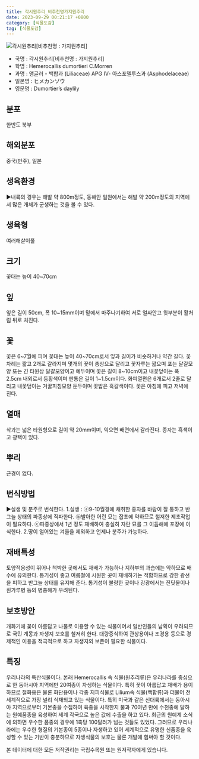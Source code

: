 ```yaml
---
title: 각시원추리_비추천명가지원추리
date: 2023-09-29 00:21:17 +0800
category: [식물도감]
tag: [식물도감]
---
```




![각시원추리[비추천명 : 가지원추리]](/fileUpload/plants/basic/Liliaceae/Hemerocallis/696/1_th2.JPG)
- 국명 : 각시원추리[비추천명 : 가지원추리]
- 학명 : Hemerocallis dumortieri C.Morren
- 과명 : 앵글러 - 백합과 (Liliaceae) APG Ⅳ- 아스포델루스과 (Asphodelaceae)
- 일본명 : ヒメカンゾウ
- 영문명 : Dumortier’s daylily


## 분포
한반도 북부
## 해외분포
중국(만주), 일본
## 생육환경
▶내륙의 경우는 해발 약 800m정도, 동해안 일원에서는 해발 약 200m정도의 지역에서 많은 개체가 군생하는 것을 볼 수 있다.
## 생육형
여러해살이풀
## 크기
꽃대는 높이 40~70cm
## 잎
잎은 길이 50cm, 폭 10~15mm이며 밑에서 마주나기하여 서로 얼싸안고 윗부분이 활처럼 뒤로 처진다.
## 꽃
꽃은 6~7월에 피며 꽃대는 높이 40~70cm로서 잎과 길이가 비슷하거나 약간 길다. 꽃차례는 짧고 2개로 갈라지며 몇개의 꽃이 총상으로 달리고 꽃자루는 짧으며 포는 달걀모양 또는 긴 타원상 달걀모양이고 예두이며 꽃은 길이 8~10cm이고 내꽃덮이는 폭 2.5cm 내외로서 등황색이며 판통은 길이 1~1.5cm이다. 화피열편은 6개로서 2줄로 달리고 내꽃덮이는 거꿀피침모양 둔두이며 꽃밥은 흑갈색이다. 꽃은 아침에 피고 저녁에 진다.
## 열매
삭과는 넓은 타원형으로 길이 약 20mm이며, 익으면 배면에서 갈라진다. 종자는 흑색이고 광택이 있다.
## 뿌리
근경이 없다.
## 번식방법
▶실생 및 분주로 번식한다. 1.실생 : ⓐ9-10월경에 채취한 종자를 바람이 잘 통하고 반그늘 상태의 파종상에 직파한다. ⓑ발아한 어린 묘는 잡초에 약하므로 철저한 제초작업이 필요하다. ⓒ파종상에서 1년 정도 재배하여 충실히 자란 묘를 그 이듬해에 포장에 이식한다. 2.땅이 얼어있는 겨울을 제외하고 언제나 분주가 가능하다.
## 재배특성
토양적응성이 뛰어나 척박한 곳에서도 재배가 가능하나 지하부의 과습에는 약하므로 배수에 유의한다. 통기성이 좋고 여름철에 시원한 곳이 재배하기는 적합하므로 강한 광선을 피하고 반그늘 상태를 유지해 준다. 통기성이 불량한 곳이나 강광에서는 진딧물이나 흰가루병 등의 병충해가 우려된다.
## 보호방안
개화기에 꽃이 아름답고 나물로 이용할 수 있는 식물이어서 일반인들의 남획이 우려되므로 국민 계몽과 자생지 보호를 철저히 한다. 대량증식하여 관상용이나 조경용 등으로 경제적인 이용을 적극적으로 하고 자생지외 보존이 필요한 식물이다.
## 특징
우리나라의 특산식물이다. 본래 Hemerocallis 속 식물(원추리류)은 우리나라를 중심으로 한 동아시아 지역에만 20여종이 자생하는 식물이다. 특히 꽃이 아름답고 재배가 용이하므로 절화용은 물론 화단용이나 각종 지피식물로 Lilium속 식물(백합류)과 더불어 전세계적으로 가장 널리 식재되고 있는 식물이다. 특히 미국과 같은 신대륙에서는 동아시아 지역으로부터 기본종을 수집하여 육종을 시작한지 불과 70여년 만에 수천종에 달하는 원예품종을 육성하여 세계 각국으로 높은 값에 수출을 하고 있다. 최근의 원예계 소식에 의하면 우수한 품종의 경우에 1촉당 100달러가 넘는 것들도 있었다. 그러므로 우리나라에는 우수한 형질의 기본종이 5종이나 자생하고 있어 세계적으로 유명한 신품종을 육성할 수 있는 기반이 충분하므로 자생식물의 보호는 물론 개발에 힘써야 할 것이다.






본 데이터에 대한 모든 저작권리는 국립수목원 또는 원저작자에게 있습니다.

